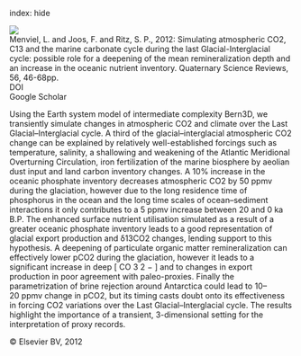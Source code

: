 index: hide

<div class="Citation">
    <div class="Citation-thumb CitationThumb-linked"  data-href="https://doi.org/10.1016/j.quascirev.2012.09.012">
      <img src="https://static.claimspace.cloud/climate-study-static/refs/thumbs/6/Menviel_et_al_2012-thumb.png" />
    </div>

  <div class="Citation-body">
    <div class="Citation-text">Menviel, L. and Joos, F. and Ritz, S. P., 2012: Simulating atmospheric CO2, C13 and the marine carbonate cycle during the last Glacial-Interglacial cycle: possible role for a deepening of the mean remineralization depth and an increase in the oceanic nutrient inventory. <span class="Article-journal">Quaternary Science Reviews, </span><span class="Article-volume">56, </span>46-68pp.</div>
    <div class="Citation-links">
      <div class="CitationLink" data-href="https://doi.org/10.1016/j.quascirev.2012.09.012">
        <div class="CitationLink-icon CitationLink-Doi"></div>
        <div class="CitationLink-text">DOI</div>
      </div>
      <div class="CitationLink" data-href="https://scholar.google.com/scholar?q=10.1016/j.quascirev.2012.09.012">
        <div class="CitationLink-icon CitationLink-Scholar"></div>
        <div class="CitationLink-text">Google Scholar</div>
      </div>
    </div>
  </div>
</div>

Using the Earth system model of intermediate complexity Bern3D, we transiently simulate changes in atmospheric CO2 and climate over the Last Glacial–Interglacial cycle. A third of the glacial–interglacial atmospheric CO2 change can be explained by relatively well-established forcings such as temperature, salinity, a shallowing and weakening of the Atlantic Meridional Overturning Circulation, iron fertilization of the marine biosphere by aeolian dust input and land carbon inventory changes. A 10% increase in the oceanic phosphate inventory decreases atmospheric CO2 by 50 ppmv during the glaciation, however due to the long residence time of phosphorus in the ocean and the long time scales of ocean–sediment interactions it only contributes to a 5 ppmv increase between 20 and 0 ka B.P. The enhanced surface nutrient utilisation simulated as a result of a greater oceanic phosphate inventory leads to a good representation of glacial export production and δ13CO2 changes, lending support to this hypothesis. A deepening of particulate organic matter remineralization can effectively lower pCO2 during the glaciation, however it leads to a significant increase in deep                                                                                     [                                                                                                                                              CO                                                                          3                                                                             2                                        −                                                                                                                                     ]                                                                            and to changes in export production in poor agreement with paleo-proxies. Finally the parametrization of brine rejection around Antarctica could lead to 10–20 ppmv change in pCO2, but its timing casts doubt onto its effectiveness in forcing CO2 variations over the Last Glacial–Interglacial cycle. The results highlight the importance of a transient, 3-dimensional setting for the interpretation of proxy records.

<div class="Citation-copy">
&copy; Elsevier BV, 2012
</div>